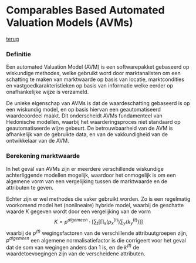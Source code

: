 
 # Comparables Based Automated Valuation Models (AVMs)

[terug](model_list.md)

 ### Definitie

Een automated Valuation Model (AVM) is een softwarepakket gebaseerd op wiskundige methodes, welke gebruikt word door marktanalisten om een schatting te maken van marktwaarde op basis van locatie, marktcondities en vastgoedkarakteristieken op basis van informatie welke eerder op onafhankelijke wijze is verzameld.

De unieke eigenschap van AVMs is dat de waardeschatting gebaseerd is op een wiskundig model, en op basis hiervan een geautomatiseerd waardeoordeel maakt. Dit onderscheidt AVMs fundamenteel van Hedonische modellen, waarbij het waarderingsproces niet standaard op geautomatiseerde wijze gebeurt. De betrouwbaarheid van de AVM is afhankelijk van de gebruikte data, en van de vakkundigheid van de ontwikkelaar van de AVM.

 ### Berekening marktwaarde
In het geval van AVMs zijn er meerdere verschillende wiskundige achterliggende modellen mogelijk, waardoor het onmogelijk is om een algemene vorm van een vergelijking tussen de marktwaarde en de attributen te geven. 

Echter zijn er wel methodes die vaker gebruikt worden. Zo is een regelmatig voorkomend model het (nonlineaire) hybride model, waarbij de geschatte waarde *K* gegeven wordt door een vergelijking van de vorm
 $$
K=p^{algemeen}\cdot\left[\sum_t\left[\prod_x\left(p_x^{(t)}\right)\sum_y\left(k_y^{(t)}\right)\right]\right]
 $$
 waarbij de *p<sup>(t)* wegingsfactoren van de verschillende attribuutgroepen zijn, *p<sup>algemeen* een algemene normalisatiefactor is die corrigeert voor het geval dat de som van wegingen anders dan 1 is, en de *k<sup>(t)* de waardetoevoegingen zijn van de verscheidene attributen.
